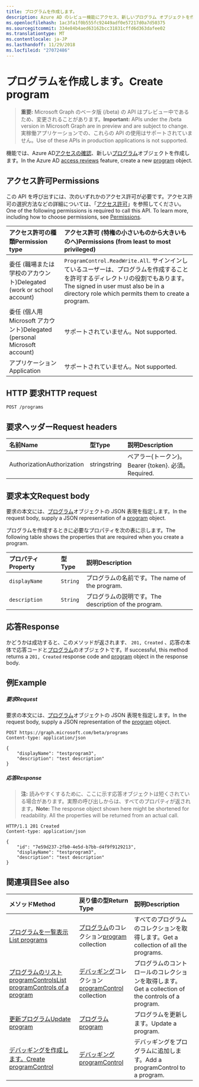 ```yaml
---
title: プログラムを作成します。
description: Azure AD のレビュー機能にアクセス、新しいプログラム オブジェクトを作成します。
ms.openlocfilehash: 1ac3fa1f0b555fc92449adf0e57217d0a7d50375
ms.sourcegitcommit: 334e84b4aed63162bcc31831cffd6d363dafee02
ms.translationtype: MT
ms.contentlocale: ja-JP
ms.lasthandoff: 11/29/2018
ms.locfileid: "27072486"
---
```

# <a name="create-program"></a><span data-ttu-id="f9c3f-103">プログラムを作成します。</span><span class="sxs-lookup"><span data-stu-id="f9c3f-103">Create program</span></span>

> <span data-ttu-id="f9c3f-104">**重要:** Microsoft Graph のベータ版 (/beta) の API はプレビュー中であるため、変更されることがあります。</span><span class="sxs-lookup"><span data-stu-id="f9c3f-104">**Important:** APIs under the /beta version in Microsoft Graph are in preview and are subject to change.</span></span> <span data-ttu-id="f9c3f-105">実稼働アプリケーションでの、これらの API の使用はサポートされていません。</span><span class="sxs-lookup"><span data-stu-id="f9c3f-105">Use of these APIs in production applications is not supported.</span></span>

<span data-ttu-id="f9c3f-106">機能では、Azure AD[アクセスの確認](../resources/accessreviews-root.md)、新しい[プログラム](../resources/program.md)オブジェクトを作成します。</span><span class="sxs-lookup"><span data-stu-id="f9c3f-106">In the Azure AD [access reviews](../resources/accessreviews-root.md) feature, create a new [program](../resources/program.md) object.</span></span>
## <a name="permissions"></a><span data-ttu-id="f9c3f-107">アクセス許可</span><span class="sxs-lookup"><span data-stu-id="f9c3f-107">Permissions</span></span>
<span data-ttu-id="f9c3f-p102">この API を呼び出すには、次のいずれかのアクセス許可が必要です。アクセス許可の選択方法などの詳細については、「[アクセス許可](/graph/permissions-reference)」を参照してください。</span><span class="sxs-lookup"><span data-stu-id="f9c3f-p102">One of the following permissions is required to call this API. To learn more, including how to choose permissions, see [Permissions](/graph/permissions-reference).</span></span>

|<span data-ttu-id="f9c3f-110">アクセス許可の種類</span><span class="sxs-lookup"><span data-stu-id="f9c3f-110">Permission type</span></span>                        | <span data-ttu-id="f9c3f-111">アクセス許可 (特権の小さいものから大きいものへ)</span><span class="sxs-lookup"><span data-stu-id="f9c3f-111">Permissions (from least to most privileged)</span></span>              |
|:--------------------------------------|:---------------------------------------------------------|
|<span data-ttu-id="f9c3f-112">委任 (職場または学校のアカウント)</span><span class="sxs-lookup"><span data-stu-id="f9c3f-112">Delegated (work or school account)</span></span>     | <span data-ttu-id="f9c3f-113">`ProgramControl.ReadWrite.All`.</span><span class="sxs-lookup"><span data-stu-id="f9c3f-113"></span></span>  <span data-ttu-id="f9c3f-114">サインインしているユーザーは、プログラムを作成することを許可するディレクトリの役割でもあります。</span><span class="sxs-lookup"><span data-stu-id="f9c3f-114">The signed in user must also be in a directory role which permits them to create a program.</span></span> |
|<span data-ttu-id="f9c3f-115">委任 (個人用 Microsoft アカウント)</span><span class="sxs-lookup"><span data-stu-id="f9c3f-115">Delegated (personal Microsoft account)</span></span> | <span data-ttu-id="f9c3f-116">サポートされていません。</span><span class="sxs-lookup"><span data-stu-id="f9c3f-116">Not supported.</span></span> |
|<span data-ttu-id="f9c3f-117">アプリケーション</span><span class="sxs-lookup"><span data-stu-id="f9c3f-117">Application</span></span>                            | <span data-ttu-id="f9c3f-118">サポートされていません。</span><span class="sxs-lookup"><span data-stu-id="f9c3f-118">Not supported.</span></span> |

## <a name="http-request"></a><span data-ttu-id="f9c3f-119">HTTP 要求</span><span class="sxs-lookup"><span data-stu-id="f9c3f-119">HTTP request</span></span>
<!-- { "blockType": "ignored" } -->
```http
POST /programs
```
## <a name="request-headers"></a><span data-ttu-id="f9c3f-120">要求ヘッダー</span><span class="sxs-lookup"><span data-stu-id="f9c3f-120">Request headers</span></span>
| <span data-ttu-id="f9c3f-121">名前</span><span class="sxs-lookup"><span data-stu-id="f9c3f-121">Name</span></span>         | <span data-ttu-id="f9c3f-122">型</span><span class="sxs-lookup"><span data-stu-id="f9c3f-122">Type</span></span>        | <span data-ttu-id="f9c3f-123">説明</span><span class="sxs-lookup"><span data-stu-id="f9c3f-123">Description</span></span> |
|:-------------|:------------|:------------|
| <span data-ttu-id="f9c3f-124">Authorization</span><span class="sxs-lookup"><span data-stu-id="f9c3f-124">Authorization</span></span> | <span data-ttu-id="f9c3f-125">string</span><span class="sxs-lookup"><span data-stu-id="f9c3f-125">string</span></span> | <span data-ttu-id="f9c3f-126">ベアラー\{トークン\}。</span><span class="sxs-lookup"><span data-stu-id="f9c3f-126">Bearer \{token\}.</span></span> <span data-ttu-id="f9c3f-127">必須。</span><span class="sxs-lookup"><span data-stu-id="f9c3f-127">Required.</span></span> |

## <a name="request-body"></a><span data-ttu-id="f9c3f-128">要求本文</span><span class="sxs-lookup"><span data-stu-id="f9c3f-128">Request body</span></span>
<span data-ttu-id="f9c3f-129">要求の本文には、[プログラム](../resources/program.md)オブジェクトの JSON 表現を指定します。</span><span class="sxs-lookup"><span data-stu-id="f9c3f-129">In the request body, supply a JSON representation of a [program](../resources/program.md) object.</span></span>

<span data-ttu-id="f9c3f-130">プログラムを作成するときに必要なプロパティを次の表に示します。</span><span class="sxs-lookup"><span data-stu-id="f9c3f-130">The following table shows the properties that are required when you create a program.</span></span>

| <span data-ttu-id="f9c3f-131">プロパティ</span><span class="sxs-lookup"><span data-stu-id="f9c3f-131">Property</span></span>     | <span data-ttu-id="f9c3f-132">型</span><span class="sxs-lookup"><span data-stu-id="f9c3f-132">Type</span></span>        | <span data-ttu-id="f9c3f-133">説明</span><span class="sxs-lookup"><span data-stu-id="f9c3f-133">Description</span></span> |
|:-------------|:------------|:------------|
| `displayName`               |`String`                              |  <span data-ttu-id="f9c3f-134">プログラムの名前です。</span><span class="sxs-lookup"><span data-stu-id="f9c3f-134">The name of the program.</span></span>                   |
| `description`               |`String`                              |  <span data-ttu-id="f9c3f-135">プログラムの説明です。</span><span class="sxs-lookup"><span data-stu-id="f9c3f-135">The description of the program.</span></span>           |


## <a name="response"></a><span data-ttu-id="f9c3f-136">応答</span><span class="sxs-lookup"><span data-stu-id="f9c3f-136">Response</span></span>
<span data-ttu-id="f9c3f-137">かどうかは成功すると、このメソッドが返されます、 `201, Created` 、応答の本体で応答コードと[プログラム](../resources/program.md)のオブジェクトです。</span><span class="sxs-lookup"><span data-stu-id="f9c3f-137">If successful, this method returns a `201, Created` response code and [program](../resources/program.md) object in the response body.</span></span>

## <a name="example"></a><span data-ttu-id="f9c3f-138">例</span><span class="sxs-lookup"><span data-stu-id="f9c3f-138">Example</span></span>
##### <a name="request"></a><span data-ttu-id="f9c3f-139">要求</span><span class="sxs-lookup"><span data-stu-id="f9c3f-139">Request</span></span>
<span data-ttu-id="f9c3f-140">要求の本文には、[プログラム](../resources/program.md)オブジェクトの JSON 表現を指定します。</span><span class="sxs-lookup"><span data-stu-id="f9c3f-140">In the request body, supply a JSON representation of the [program](../resources/program.md) object.</span></span>

<!-- {
  "blockType": "request",
  "name": "create_program_from_programs"
}-->
```http
POST https://graph.microsoft.com/beta/programs
Content-type: application/json

{
    "displayName": "testprogram3",
    "description": "test description"
}
```

##### <a name="response"></a><span data-ttu-id="f9c3f-141">応答</span><span class="sxs-lookup"><span data-stu-id="f9c3f-141">Response</span></span>
><span data-ttu-id="f9c3f-p105">**注:** 読みやすくするために、ここに示す応答オブジェクトは短くされている場合があります。実際の呼び出しからは、すべてのプロパティが返されます。</span><span class="sxs-lookup"><span data-stu-id="f9c3f-p105">**Note:** The response object shown here might be shortened for readability. All the properties will be returned from an actual call.</span></span>
<!-- {
  "blockType": "response",
  "truncated": true,
  "@odata.type": "microsoft.graph.program"
} -->
```http
HTTP/1.1 201 Created
Content-type: application/json

{
    "id": "7e59d237-2fb0-4e5d-b7bb-d4f9f9129213",
    "displayName": "testprogram3",
    "description": "test description"
}
```

## <a name="see-also"></a><span data-ttu-id="f9c3f-144">関連項目</span><span class="sxs-lookup"><span data-stu-id="f9c3f-144">See also</span></span>

| <span data-ttu-id="f9c3f-145">メソッド</span><span class="sxs-lookup"><span data-stu-id="f9c3f-145">Method</span></span>           | <span data-ttu-id="f9c3f-146">戻り値の型</span><span class="sxs-lookup"><span data-stu-id="f9c3f-146">Return Type</span></span>    |<span data-ttu-id="f9c3f-147">説明</span><span class="sxs-lookup"><span data-stu-id="f9c3f-147">Description</span></span>|
|:---------------|:--------|:----------|
|[<span data-ttu-id="f9c3f-148">プログラムを一覧表示</span><span class="sxs-lookup"><span data-stu-id="f9c3f-148">List programs</span></span>](program-list.md) | <span data-ttu-id="f9c3f-149">[プログラム](../resources/program.md)のコレクション</span><span class="sxs-lookup"><span data-stu-id="f9c3f-149">[program](../resources/program.md) collection</span></span>|  <span data-ttu-id="f9c3f-150">すべてのプログラムのコレクションを取得します。</span><span class="sxs-lookup"><span data-stu-id="f9c3f-150">Get a collection of all the programs.</span></span>|
|[<span data-ttu-id="f9c3f-151">プログラムのリスト programControls</span><span class="sxs-lookup"><span data-stu-id="f9c3f-151">List programControls of a program</span></span>](program-listcontrols.md) |     <span data-ttu-id="f9c3f-152">[デバッギング](../resources/programcontrol.md)コレクション</span><span class="sxs-lookup"><span data-stu-id="f9c3f-152">[programControl](../resources/programcontrol.md) collection</span></span>|    <span data-ttu-id="f9c3f-153">プログラムのコントロールのコレクションを取得します。</span><span class="sxs-lookup"><span data-stu-id="f9c3f-153">Get a collection of the controls of a program.</span></span>|
|[<span data-ttu-id="f9c3f-154">更新プログラム</span><span class="sxs-lookup"><span data-stu-id="f9c3f-154">Update program</span></span>](program-update.md) |  [<span data-ttu-id="f9c3f-155">プログラム</span><span class="sxs-lookup"><span data-stu-id="f9c3f-155">program</span></span>](../resources/program.md)| <span data-ttu-id="f9c3f-156">プログラムを更新します。</span><span class="sxs-lookup"><span data-stu-id="f9c3f-156">Update a program.</span></span>|
|[<span data-ttu-id="f9c3f-157">デバッギングを作成します。</span><span class="sxs-lookup"><span data-stu-id="f9c3f-157">Create programControl</span></span>](programcontrol-create.md) |        [<span data-ttu-id="f9c3f-158">デバッギング</span><span class="sxs-lookup"><span data-stu-id="f9c3f-158">programControl</span></span>](../resources/programcontrol.md)    |   <span data-ttu-id="f9c3f-159">デバッギングをプログラムに追加します。</span><span class="sxs-lookup"><span data-stu-id="f9c3f-159">Add a programControl to a program.</span></span>|

<!-- {
  "type": "#page.annotation",
  "description": "Create program",
  "keywords": "",
  "section": "documentation",
  "tocPath": ""
}-->
